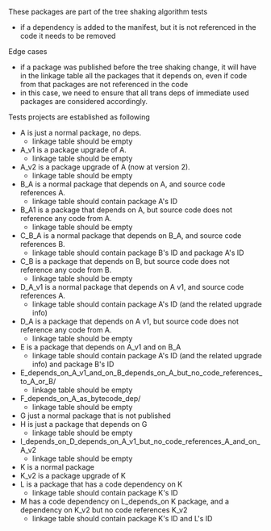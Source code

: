 These packages are part of the tree shaking algorithm tests
- if a dependency is added to the manifest, but it is not referenced in the code it needs to be removed

Edge cases
- if a package was published before the tree shaking change, it will have in the linkage table all the 
packages that it depends on, even if code from that packages are not referenced in the code
- in this case, we need to ensure that all trans deps of immediate used packages are considered accordingly.


Tests projects are established as following

- A is just a normal package, no deps.
    - linkage table should be empty
- A_v1 is a package upgrade of A.
    - linkage table should be empty
- A_v2 is a package upgrade of A (now at version 2).
    - linkage table should be empty
- B_A is a normal package that depends on A, and source code references A.
    - linkage table should contain package A's ID
- B_A1 is a package that depends on A, but source code does not reference any code from A.
     - linkage table should be empty
- C_B_A is a normal package that depends on B_A, and source code references B.
     - linkage table should contain package B's ID and package A's ID
- C_B is a package that depends on B, but source code does not reference any code from B.
     - linkage table should be empty
- D_A_v1 is a normal package that depends on A v1, and source code references A.
     - linkage table should contain package A's ID (and the related upgrade info)
- D_A is a package that depends on A v1, but source code does not reference any code from A.
     - linkage table should be empty
- E is a package that depends on A_v1 and on B_A
     - linkage table should contain package A's ID (and the related upgrade info) and package B's ID
- E_depends_on_A_v1_and_on_B_depends_on_A_but_no_code_references_to_A_or_B/
    - linkage table should be empty
- F_depends_on_A_as_bytecode_dep/
    - linkage table should be empty
- G just a normal package that is not published
- H is just a package that depends on G
    - linkage table should be empty
- I_depends_on_D_depends_on_A_v1_but_no_code_references_A_and_on_A_v2
    - linkage table should be empty
- K is a normal package
- K_v2 is a package upgrade of K
- L is a package that has a code dependency on K
    - linkage table should contain package K's ID
- M has a code dependency on L_depends_on K package, and a dependency on K_v2 but no code references K_v2
    - linkage table should contain package K's ID and L's ID
